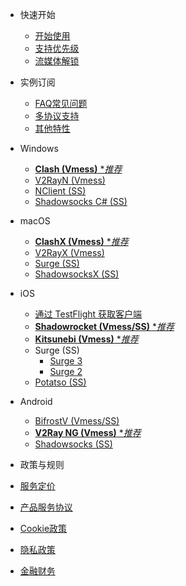 * 快速开始
  * [开始使用](/quick/start)
  * [支持优先级](/general/support)
  * [流媒体解锁](/general/streaming)

* 实例订阅
  * [FAQ常见问题](/general/faq)
  * [多协议支持](/feature/protocols)
  * [其他特性](/feature/others)

* Windows
  * [**Clash (Vmess)** **推荐*](/windows/clash)
  * [V2RayN (Vmess)](/windows/v2rayn)
  * [NClient (SS)](/windows/nclient)
  * [Shadowsocks C# (SS)](/windows/shadowsocks)	

* macOS
  * [**ClashX (Vmess)** **推荐*](/macos/clashx) 
  * [V2RayX (Vmess)](/macos/v2rayx)
  * [Surge (SS)](/macos/surge)
  * [ShadowsocksX (SS)](/macos/shadowsocksx)

* iOS
  * [通过 TestFlight 获取客户端](/ios/testflight) 
  * [**Shadowrocket (Vmess/SS)** **推荐*](/ios/shadowrocket)
  * [**Kitsunebi (Vmess)** **推荐*](/ios/kitsunebi)
  * Surge (SS)
    * [Surge 3](/ios/surge3)
    * [Surge 2](/ios/surge2)
  * [Potatso (SS)](/ios/potatso)

* Android
  * [BifrostV (Vmess/SS)](/android/bifrostv)
  * [**V2Ray NG (Vmess)** **推荐*](/android/v2rayng)
  * [Shadowsocks (SS)](/android/shadowsocks)

*  政策与规则
  * [服务定价](/policy/pricing)
  * [产品服务协议](/policy/tos)
  * [Cookie政策](/policy/cookies)
  * [隐私政策](/policy/privacy)
  * [金融财务](/policy/finance)
